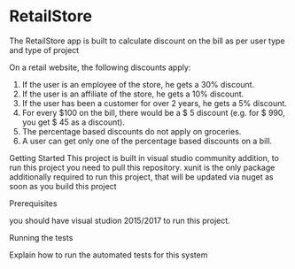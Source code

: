 # RetailStore
The RetailStore app is built to calculate discount on the bill as per user type and type of project

On a retail website, the following discounts apply: 

1. If the user is an employee of the store, he gets a 30% discount.
2. If the user is an affiliate of the store, he gets a 10% discount. 
3. If the user has been a customer for over 2 years, he gets a 5% discount. 
4. For every $100 on the bill, there would be a $ 5 discount (e.g. for $ 990, you get $ 45 as a discount). 
5. The percentage based discounts do not apply on groceries. 
6. A user can get only one of the percentage based discounts on a bill. 


Getting Started
This project is built in visual studio community addition, to run this project you need to pull this repository. 
xunit is the only package additionally required to run this project, that will be updated via nuget as soon as you build this project

Prerequisites

you should have visual studion 2015/2017 to run this project.

  
Running the tests

Explain how to run the automated tests for this system
 
